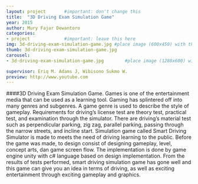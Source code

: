 ```yaml
---
layout: project       #important: don't change this
title:  "3D Driving Exam Simulation Game"
year: 2015
author: Mury Fajar Dewantoro
categories:
- project             #important: leave this here
img: 3d-driving-exam-simulation-game.jpg #place image (600x450) with this name in /assets/img/project/
thumb: 3d-driving-exam-simulation-game.jpg
carousel:
- 3d-driving-exam-simulation-game.jpg        #place image (1280x600) with this name in /assets/img/project/carousel/  

supervisor: Eriq M. Adams J, Wibisono Sukmo W.
preview: http://www.youtube.com
---
```

####3D Driving Exam Simulation Game.
Games is one of the entertainment media that can be used as a learning tool. Gaming has splintered off into many genres and subgenres. A game genre is used to describe the style of gameplay. Requirements for driving’s license test are theory test, practical test, and examination through the simulator. There are driving’s material test such as perpendicular parking, zig zag, parallel parking, passing through the narrow streets, and incline start. Simulation game called Smart Driving Simulator is made to meets the need of driving learning to the public. Before the game was made, to design consist of designing gameplay, level, concept arts,  dan game screen flow.  The implementation is done by game engine unity with c# language based on design implementation. From the results of tests performed, smart driving simulation game has gone well and this game can give you an idea in terms of driving, as well as exciting entertainment through exciting gameplay and graphics.
